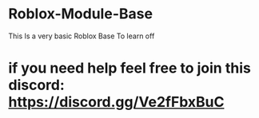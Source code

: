 # Roblox-Module-Base
This Is a very basic Roblox Base To learn off

# if you need help feel free to join this discord: https://discord.gg/Ve2fFbxBuC

